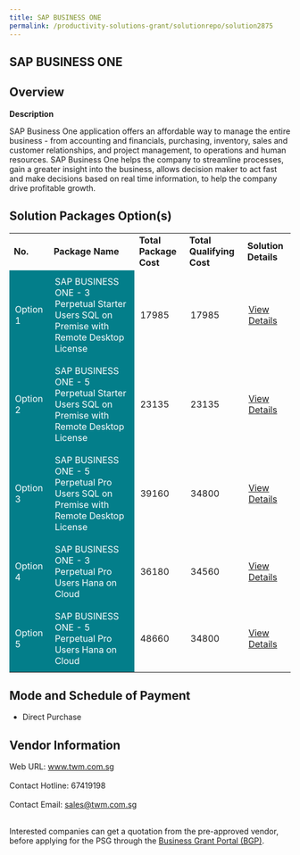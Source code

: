 ```yaml
---
title: SAP BUSINESS ONE
permalink: /productivity-solutions-grant/solutionrepo/solution2875
---
```


## SAP BUSINESS ONE

## Overview

**Description**

SAP Business One application offers an affordable way to manage the entire business - from accounting and financials, purchasing, inventory, sales and customer relationships, and project management, to operations and human resources. SAP Business One helps the company to streamline processes, gain a greater insight into the business, allows decision maker to act fast and make decisions based on real time information, to help the company drive profitable growth.

## Solution Packages Option(s)

<table>
<tr>
<td><b>No.</b></td>
<td><b>Package Name</b></td>
<td><b>Total Package Cost</b></td>
<td><b>Total Qualifying Cost</b></td>
<td><b>Solution Details</b></td>
</tr>
<tr>
<td style='padding: 10px; background-color: #037E8A; color: #FFFFFF;'>Option 1</td>
<td style='padding: 10px; background-color: #037E8A; color: #FFFFFF;'>SAP BUSINESS ONE - 3 Perpetual Starter Users SQL on Premise with Remote Desktop License</td>
<td style='padding: 10px;'>17985</td>
<td style='padding: 10px;'>17985</td>
<td style='padding: 10px;'><a href='https://www.gobusiness.gov.sg/images/psg/TWM_SAP_20210365_Desensitised_Annex_3_Part_1.pdf' target='_blank'>View Details</a></td>
</tr>
<tr>
<td style='padding: 10px; background-color: #037E8A; color: #FFFFFF;'>Option 2</td>
<td style='padding: 10px; background-color: #037E8A; color: #FFFFFF;'>SAP BUSINESS ONE - 5 Perpetual Starter Users SQL on Premise with Remote Desktop License</td>
<td style='padding: 10px;'>23135</td>
<td style='padding: 10px;'>23135</td>
<td style='padding: 10px;'><a href='https://www.gobusiness.gov.sg/images/psg/TWM_SAP_20210365_Desensitised_Annex_3_Part_2.pdf' target='_blank'>View Details</a></td>
</tr>
<tr>
<td style='padding: 10px; background-color: #037E8A; color: #FFFFFF;'>Option 3</td>
<td style='padding: 10px; background-color: #037E8A; color: #FFFFFF;'>SAP BUSINESS ONE - 5 Perpetual Pro Users SQL on Premise with Remote Desktop License</td>
<td style='padding: 10px;'>39160</td>
<td style='padding: 10px;'>34800</td>
<td style='padding: 10px;'><a href='https://www.gobusiness.gov.sg/images/psg/TWM_SAP_20210365_Desensitised_Annex_3_Part_3.pdf' target='_blank'>View Details</a></td>
</tr>
<tr>
<td style='padding: 10px; background-color: #037E8A; color: #FFFFFF;'>Option 4</td>
<td style='padding: 10px; background-color: #037E8A; color: #FFFFFF;'>SAP BUSINESS ONE - 3 Perpetual Pro Users Hana on Cloud</td>
<td style='padding: 10px;'>36180</td>
<td style='padding: 10px;'>34560</td>
<td style='padding: 10px;'><a href='https://www.gobusiness.gov.sg/images/psg/TWM_SAP_20210365_Desensitised_Annex_3_Part_4.pdf' target='_blank'>View Details</a></td>
</tr>
<tr>
<td style='padding: 10px; background-color: #037E8A; color: #FFFFFF;'>Option 5</td>
<td style='padding: 10px; background-color: #037E8A; color: #FFFFFF;'>SAP BUSINESS ONE - 5 Perpetual Pro Users Hana on Cloud</td>
<td style='padding: 10px;'>48660</td>
<td style='padding: 10px;'>34800</td>
<td style='padding: 10px;'><a href='https://www.gobusiness.gov.sg/images/psg/TWM_SAP_20210365_Desensitised_Annex_3_Part_5.pdf' target='_blank'>View Details</a></td>
</tr>
</table>

## Mode and Schedule of Payment

 - Direct Purchase

## Vendor Information

 Web URL: www.twm.com.sg <br><br>Contact Hotline: 67419198 <br><br>Contact Email: sales@twm.com.sg <br><br>

Interested companies can get a quotation from the pre-approved vendor, before applying for the PSG through the <a href='https://www.businessgrants.gov.sg/' target='_blank' rel='noopener'>Business Grant Portal (BGP)</a>.

<script src="/jquery/resize-tables.js"></script>
